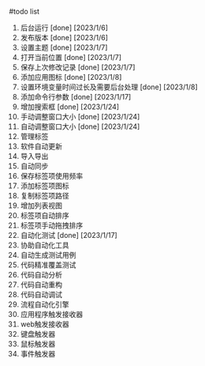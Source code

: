 #todo list
1. 后台运行 [done] [2023/1/6]
2. 发布版本 [done] [2023/1/6]
3. 设置主题 [done] [2023/1/7]
4. 打开当前位置 [done] [2023/1/7]
5. 保存上次修改记录 [done] [2023/1/7]
6. 添加应用图标 [done] [2023/1/8]
7. 设置环境变量时间过长及需要后台处理 [done] [2023/1/8]
8. 添加命令行参数 [done] [2023/1/17]
9. 增加搜索框 [done] [2023/1/24]
10. 手动调整窗口大小 [done] [2023/1/24]
11. 自动调整窗口大小 [done] [2023/1/24]
12. 管理标签
13. 软件自动更新
14. 导入导出
15. 自动同步
16. 保存标签项使用频率
17. 添加标签项图标
18. 复制标签项路径
19. 增加列表视图
20. 标签项自动排序
21. 标签项手动拖拽排序
22. 自动化测试 [done] [2023/1/17]
23. 协助自动化工具
24. 自动生成测试用例
25. 代码精准覆盖测试
26. 代码自动分析
27. 代码自动重构
28. 代码自动调试
29. 流程自动化引擎
30. 应用程序触发接收器
31. web触发接收器
32. 键盘触发器
33. 鼠标触发器
34. 事件触发器
